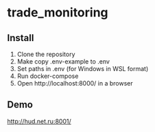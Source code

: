 # trade_monitoring

## Install
1. Clone the repository
2. Make copy .env-example to .env
3. Set paths in .env (for Windows in WSL format)
4. Run docker-compose
5. Open http://localhost:8000/ in a browser

## Demo
http://hud.net.ru:8001/
